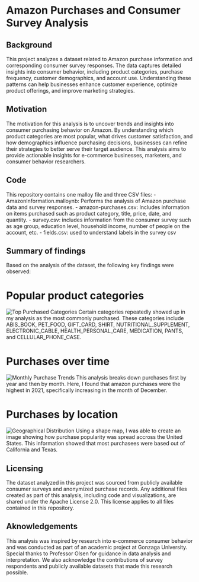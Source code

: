 # Amazon Purchases and Consumer Survey Analysis
## Background 
This project analyzes a dataset related to Amazon purchase information and corresponding consumer survey responses. The data captures detailed insights into consumer behavior, including product categories, purchase frequency, customer demographics, and account use. Understanding these patterns can help businesses enhance customer experience, optimize product offerings, and improve marketing strategies.
## Motivation
The motivation for this analysis is to uncover trends and insights into consumer purchasing behavior on Amazon. By understanding which product categories are most popular, what drives customer satisfaction, and how demographics influence purchasing decisions, businesses can refine their strategies to better serve their target audience. This analysis aims to provide actionable insights for e-commerce businesses, marketers, and consumer behavior researchers.
## Code 
This repository contains one malloy file and three CSV files:
    - AmazonInformation.malloynb: Performs the analysis of Amazon purchase data and survey responses.
    - amazon-purchases.csv: Includes information on items purchased such as product category, title, price, date, and quantity.
    - survey.csv: includes information from the consumer survey such as age group, education level, household income, number of people on the account, etc. 
    - fields.csv: used to understand labels in the survey csv
## Summary of findings
Based on the analysis of the dataset, the following key findings were observed: 
# Popular product categories
![Top Purchased Categories](./Screenshot%202025-03-07%20at%2010.09.42%20am.png) 
Certain categories repeatedly showed up in my analysis as the most commonly purchased. These categories include ABIS_BOOK, PET_FOOD, GIFT_CARD, SHIRT, NUTRITIONAL_SUPPLEMENT, ELECTRONIC_CABLE, HEALTH_PERSONAL_CARE, MEDICATION, PANTS, and CELLULAR_PHONE_CASE. 
# Purchases over time
![Monthly Purchase Trends](./Screenshot%202025-03-07%20at%2010.02.31%20am.png) 
This analysis breaks down purchases first by year and then by month. Here, I found that amazon purchases were the highest in 2021, specifically increasing in the month of December. 
# Purchases by location
![Geographical Distribution](./Screenshot%202025-03-07%20at%2010.04.36%20am.png)
Using a shape map, I was able to create an image showing how purchase popularity was spread accross the United States. This information showed that most purchasees were based out of California and Texas. 
## Licensing 
The dataset analyzed in this project was sourced from publicly available consumer surveys and anonymized purchase records. Any additional files created as part of this analysis, including code and visualizations, are shared under the Apache License 2.0. This license applies to all files contained in this repository.
## Aknowledgements
This analysis was inspired by research into e-commerce consumer behavior and was conducted as part of an academic project at Gonzaga University. Special thanks to Professor Olsen for guidance in data analysis and interpretation. We also acknowledge the contributions of survey respondents and publicly available datasets that made this research possible.

